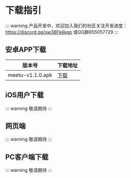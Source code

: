 # 下载指引

::: warning
产品开发中，欢迎加入我们的社区关注开发进度：https://discord.gg/sw38Fk4kgp 或QQ群655057729
:::
 
## 安卓APP下载 <Badge type="warning" text="beta" />

| 版本号           | 下载地址                                        |
| ---------------- | ----------------------------------------------- |
| meetu-v1.1.0.apk | [下载](https://img.aoau.top/download/meetu-v1.1.0.apk) |

## iOS用户下载

::: warning
敬请期待
:::

## 网页端

::: warning
敬请期待
:::

## PC客户端下载

::: warning
敬请期待
:::
